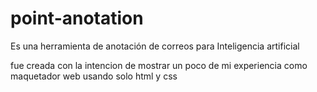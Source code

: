 # point-anotation
Es una herramienta de anotación de correos para Inteligencia artificial

fue creada con la intencion de mostrar un poco de mi experiencia como maquetador web usando solo html y css
